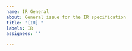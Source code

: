 ```yaml
---
name: IR General
about: General issue for the IR specification
title: "[IR] "
labels: IR
assignees: ''

---
```



